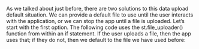 As we talked about just before, there are two solutions to this data upload default situation. We can provide a default file to use until the user interacts with the application, or we can stop the app until a file is uploaded. Let’s start with the first option. The following code uses the st.file_uploader() function from within an if statement. If the user uploads a file, then the app uses that; if they do not, then we default to the file we have used before:

